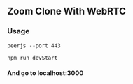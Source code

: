 ﻿## Zoom Clone With WebRTC
 
### Usage
```
peerjs --port 443

npm run devStart
```

#### And go to localhost:3000

